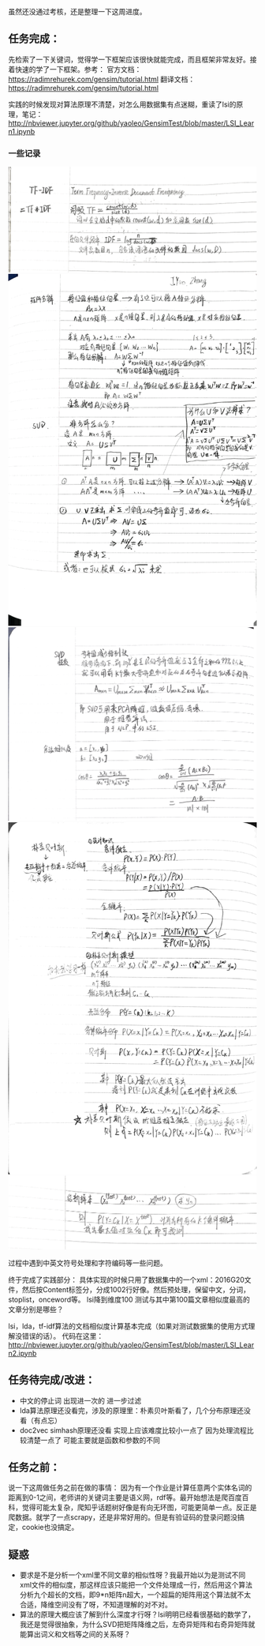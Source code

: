 虽然还没通过考核，还是整理一下这周进度。

## 任务完成：

先检索了一下关键词，觉得学一下框架应该很快就能完成，而且框架非常友好。接着快速的学了一下框架。参考：
官方文档：https://radimrehurek.com/gensim/tutorial.html
翻译文档：https://radimrehurek.com/gensim/tutorial.html

实践的时候发现对算法原理不清楚，对怎么用数据集有点迷糊，重读了lsi的原理，笔记：
http://nbviewer.jupyter.org/github/yaoleo/GensimTest/blob/master/LSI_Learn1.ipynb

### 一些记录

![TF-IDF](/NoteImg/TF-IDF.png)
![SVD1.png](/NoteImg/SVD1.png)
![SVD2.png](/NoteImg/SVD2.png)
![BYES1](/NoteImg/BYES1.png)
![BYES2](/NoteImg/BYES2.png)

过程中遇到中英文符号处理和字符编码等一些问题。

终于完成了实践部分：
具体实现的时候只用了数据集中的一个xml：2016G20文件，然后按Content标签分，分成1002行好像。然后预处理，保留中文，分词，stoplist，onceword等。
lsi降到维度100 测试与其中第100篇文章相似度最高的文章分别是哪些？

lsi，lda，tf-idf算法的文档相似度计算基本完成（如果对测试数据集的使用方式理解没错误的话）。
代码在这里：http://nbviewer.jupyter.org/github/yaoleo/GensimTest/blob/master/LSI_Learn2.ipynb

## 任务待完成/改进：
+ 中文的停止词 出现进一次的 进一步过滤
+ lda算法原理还没看完，涉及的原理里：朴素贝叶斯看了，几个分布原理还没看（有点忘） 
+ doc2vec simhash原理还没看 实现上应该难度比较小一点了 因为处理流程比较清楚一点了 可能主要就是函数和参数的不同

## 任务之前：
说一下这周做任务之前在做的事情：
因为有一个作业是计算任意两个实体名词的距离到0-1之间，老师讲的关键词主要是语义网，rdf等。最开始想法是爬百度百科，觉得可能太复杂，爬知乎话题树好像是有向无环图，可能更简单一点。反正是爬数据。就学了一点scrapy，还是非常好用的。但是有验证码的登录问题没搞定，cookie也没搞定。


## 疑惑
+ 要求是不是分析一个xml里不同文章的相似性呀？我最开始以为是测试不同xml文件的相似度，那这样应该只能把一个文件处理成一行，然后用这个算法分析九个超长的文档，即9*n矩阵n超大，一个超扁的矩阵用这个算法就不太合适，降维空间没有了呀，不知道理解的对不对。
+ 算法的原理大概应该了解到什么深度才行呀？lsi明明已经看很基础的数学了，我还是觉得很抽象，为什么SVD把矩阵降维之后，左奇异矩阵和右奇异矩阵就能算出词义和文档等之间的关系呀？
